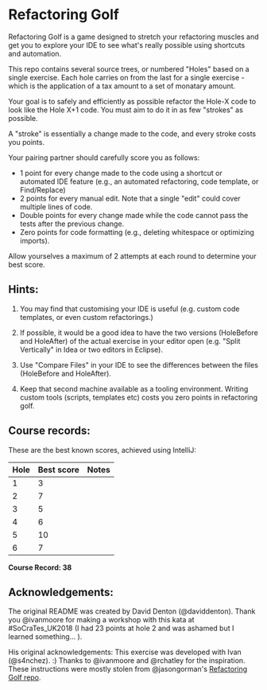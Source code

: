 # Refactoring Golf

Refactoring Golf is a game designed to stretch your refactoring muscles and get you to explore your IDE to see what's really possible using shortcuts and automation.

This repo contains several source trees, or numbered "Holes" based on a single exercise. Each hole carries on from the last for a single exercise - which is the application of a tax amount to a set of monatary amount.

Your goal is to safely and efficiently as possible refactor the Hole-X code to look like the Hole X+1 code. You must aim to do it in as few "strokes" as possible.

A "stroke" is essentially a change made to the code, and every stroke costs you points.

Your pairing partner should carefully score you as follows:

- 1 point for every change made to the code using a shortcut or automated IDE feature (e.g., an automated refactoring, code template, or Find/Replace)
- 2 points for every manual edit. Note that a single "edit" could cover multiple lines of code.
- Double points for every change made while the code cannot pass the tests after the previous change.
- Zero points for code formatting (e.g., deleting whitespace or optimizing imports).

Allow yourselves a maximum of 2 attempts at each round to determine your best score.

## Hints: 

1. You may find that customising your IDE is useful (e.g. custom code templates, or even custom refactorings.)

2. If possible, it would be a good idea to have the two versions (Hole<X>Before and Hole<X>After) of the actual exercise in your editor open (e.g. "Split Vertically" in Idea or two editors in Eclipse).

3. Use "Compare Files" in your IDE to see the differences between the files (Hole<X>Before and Hole<X>After).

4. Keep that second machine available as a tooling environment. Writing custom tools (scripts, templates etc) costs you zero points in refactoring golf.

## Course records:
These are the best known scores, achieved using IntelliJ:

| Hole | Best score | Notes |
|------|------------|-------|
| 1    | 3          |       |
| 2    | 7          |       |
| 3    | 5          |       |
| 4    | 6          |       |
| 5    | 10         |       |
| 6    | 7          |       |
 
<b>Course Record: 38</b>

## Acknowledgements:
The original README was created by David Denton (@daviddenton). Thank you @ivanmoore for making a workshop 
with this kata at #SoCraTes_UK2018 (I had 23 points at hole 2 and was ashamed but I learned something... ).

His original acknowledgements:
This exercise was developed with Ivan (@s4nchez). :)
Thanks to @ivanmoore and @rchatley for the inspiration. 
These instructions were mostly stolen from @jasongorman's <a href="https://github.com/jasongorman/RefactoringGolfJava">Refactoring Golf repo</a>.